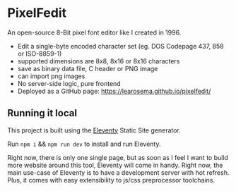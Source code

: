 # PixelFedit

An open-source 8-Bit pixel font editor like I created in 1996.

- Edit a single-byte encoded character set (eg. DOS Codepage 437, 858 or ISO-8859-1)
- supported dimensions are 8x8, 8x16 or 8x16 characters
- save as binary data file, C header or PNG image
- can import png images
- No server-side logic, pure frontend
- Deployed as a GitHub page: <https://learosema.github.io/pixelfedit/>

## Running it local

This project is built using the [Eleventy](https://11ty.dev) Static Site generator.

Run `npm i` && `npm run dev` to install and run Eleventy.

Right now, there is only one single page, but as soon as I feel I want to build more website around this tool, Eleventy will come in handy. Right now, the main use-case of Eleventy is to have a development server with hot refresh. Plus, it comes with easy extensibility to js/css preprocessor toolchains.

